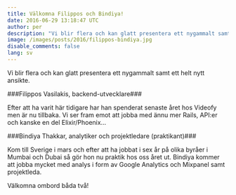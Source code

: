```yaml
---
title: Välkomna Filippos och Bindiya!
date: 2016-06-29 13:18:47 UTC
author: per
description: "Vi blir flera och kan glatt presentera ett nygammalt samt ett helt nytt ansikte."
image: /images/posts/2016/filippos-bindiya.jpg
disable_comments: false
lang: sv
---
```


Vi blir flera och kan glatt presentera ett nygammalt samt ett helt nytt ansikte.

###Filippos Vasilakis, backend-utvecklare###

Efter att ha varit här tidigare har han spenderat senaste året hos Videofy men är nu tillbaka.
Vi ser fram emot att jobba med ännu mer Rails, API:er och kanske en del Elixir/Phoenix…

###Bindiya Thakkar, analytiker och projektledare (praktikant)###

Kom till Sverige i mars och efter att ha jobbat i sex år på olika byråer i Mumbai och Dubai så gör hon nu praktik hos oss året ut. Bindiya kommer att jobba mycket med analys i form av Google Analytics och Mixpanel samt projektleda.

Välkomna ombord båda två!
